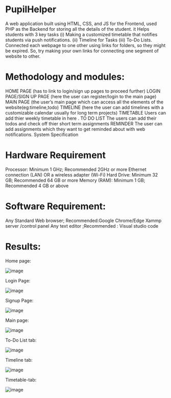 # PupilHelper
A web application built using HTML, CSS, and JS for the Frontend, used PHP as the Backend for storing all the details of the student.
it Helps students with 3 key tasks 
(i) Making a customized timetable that notifies students via push notifications. 
(ii) Timeline for Tasks 
(iii) To-Do Lists.
Connected each webpage to one other using links for folders, so they might be expired.
So, try making your own links for connecting one segment of website to other.

# Methodology and modules:
HOME PAGE
(has to link to login/sign up pages to proceed further)
LOGIN PAGE/SIGN UP PAGE
(here the user can register/login to the main page)
MAIN PAGE
(the user’s main page which can access all the elements of the website(eg:timeline,todo)
TIMELINE 
(here the user can add timelines with a customizable calendar usually for long term projects)
TIMETABLE
Users can add thier weekly timetable in here .
TO DO LIST 
The users can add their todos and check off thier short term assignments 
REMINDER
The user can add assignments which they want to get reminded about with web notifications.
System Specification

# Hardware Requirement 

Processor: Minimum 1 GHz; Recommended 2GHz or more
Ethernet connection (LAN) OR a wireless adapter (Wi-Fi)
Hard Drive: Minimum 32 GB; Recommended 64 GB or more
Memory (RAM): Minimum 1 GB; Recommended 4 GB or above

# Software Requirement:
Any Standard Web browser; Recommended:Google Chrome/Edge
Xammp server /control panel
Any text editor ;Recommended : Visual studio code



# Results:
Home page:

![image](https://user-images.githubusercontent.com/89961380/188269014-6de8c72d-96f8-4501-964a-83e0b522a2db.png)

Login Page:

![image](https://user-images.githubusercontent.com/89961380/188269023-93a7215b-2d45-4dc9-8936-baf9f94ee331.png)

Signup Page:

![image](https://user-images.githubusercontent.com/89961380/188269038-fe46a352-d15f-479d-97d9-916017f5240b.png)

Main page:

![image](https://user-images.githubusercontent.com/89961380/188269052-414d3240-6bcd-425f-b76b-4150f8fdf6c0.png) 

To-Do List tab:

![image](https://user-images.githubusercontent.com/89961380/188269066-a4384e2d-9337-4f2a-b66c-b74fba6560f6.png) 

Timeline tab:

![image](https://user-images.githubusercontent.com/89961380/188269072-22c932a3-464e-4988-b8f3-22f67654cdd0.png)

Timetable-tab:

![image](https://user-images.githubusercontent.com/89961380/188269086-b816e279-12d9-4295-b92b-c7bb8f9b34ee.png)

